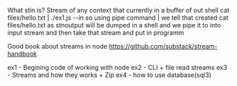 What stin is?
Stream of any context that currently in a buffer of out shell 
    cat files/hello.txt | ./ex1.js --in 
so using pipe command | we tell that created cat files/hello.txt as stnoutput will be dumped in a shell and we pipe it to into input stream and then take that stream and put in programm

Good book about streams in node 
https://github.com/substack/stream-handbook

ex1 - Begining code of working with node
ex2 - CLI + file read streams
ex3 - Streams and how they works + Zip
ex4 - how to use database(sql3)